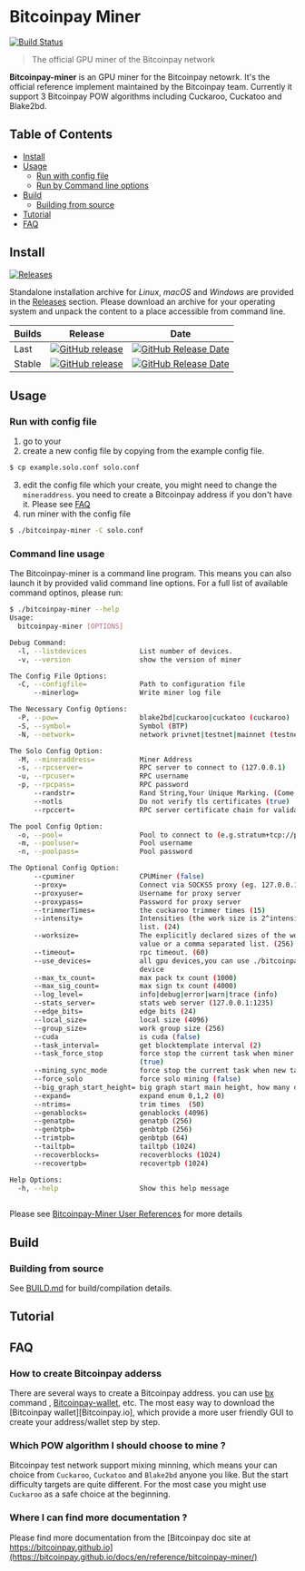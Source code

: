 # Bitcoinpay Miner

[![Build Status](https://travis-ci.com/Bitcoinpay/Bitcoinpay-miner.svg?token=n9AoZUDqAJmhesf4MYUd&branch=master)](https://travis-ci.com/Bitcoinpay/Bitcoinpay-miner)

> The official GPU miner of the Bitcoinpay network  

**Bitcoinpay-miner** is an GPU miner for the Bitcoinpay netowrk. It's the official reference implement maintained by the Bitcoinpay team.
Currently it support 3 Bitcoinpay POW algorithms including Cuckaroo, Cuckatoo and Blake2bd.

## Table of Contents
* [Install](#install)
* [Usage](#usage)
   - [Run with config file](#run-with-config-file)
   - [Run by Command line options](#command-line-usage)
* [Build](#build)
   - [Building from source](#building-from-source)
* [Tutorial](#tutorial)    
* [FAQ](#faq)


## Install

[![Releases](https://img.shields.io/github/downloads/Bitcoinpay/Bitcoinpay-miner/total.svg)][Releases]

Standalone installation archive for *Linux*, *macOS* and *Windows* are provided in
the [Releases] section. 
Please download an archive for your operating system and unpack the content to a place
accessible from command line. 

| Builds | Release | Date |
| ------ | ------- | ---- |
| Last   | [![GitHub release](https://img.shields.io/github/release/Bitcoinpay/Bitcoinpay-miner/all.svg)][Releases] | [![GitHub Release Date](https://img.shields.io/github/release-date-pre/Bitcoinpay/Bitcoinpay-miner.svg)][Releases] |
| Stable | [![GitHub release](https://img.shields.io/github/release/Bitcoinpay/Bitcoinpay-miner.svg)][latest] | [![GitHub Release Date](https://img.shields.io/github/release-date/Bitcoinpay/Bitcoinpay-miner.svg)][latest] |

## Usage

### Run with config file 
1. go to your 
2. create a new config file by copying from the example config file. 
```bash
$ cp example.solo.conf solo.conf
```
3. edit the config file which your create, you might need to change the `mineraddress`. 
you need to create a Bitcoinpay address if you don't have it. Please see [FAQ](#FAQ)  
4. run miner with the config file

```bash
$ ./bitcoinpay-miner -C solo.conf
```

### Command line usage

The Bitcoinpay-miner is a command line program. This means you can also launch it by provided valid command line options. For a full list of available command optinos, please run:

```bash
$ ./bitcoinpay-miner --help 
Usage:
  bitcoinpay-miner [OPTIONS]

Debug Command:
  -l, --listdevices             List number of devices.
  -v, --version                 show the version of miner

The Config File Options:
  -C, --configfile=             Path to configuration file
      --minerlog=               Write miner log file

The Necessary Config Options:
  -P, --pow=                    blake2bd|cuckaroo|cuckatoo (cuckaroo)
  -S, --symbol=                 Symbol (BTP)
  -N, --network=                network privnet|testnet|mainnet (testnet)

The Solo Config Option:
  -M, --mineraddress=           Miner Address
  -s, --rpcserver=              RPC server to connect to (127.0.0.1)
  -u, --rpcuser=                RPC username
  -p, --rpcpass=                RPC password
      --randstr=                Rand String,Your Unique Marking. (Come from Bitcoinpay!)
      --notls                   Do not verify tls certificates (true)
      --rpccert=                RPC server certificate chain for validation

The pool Config Option:
  -o, --pool=                   Pool to connect to (e.g.stratum+tcp://pool:port)
  -m, --pooluser=               Pool username
  -n, --poolpass=               Pool password

The Optional Config Option:
      --cpuminer                CPUMiner (false)
      --proxy=                  Connect via SOCKS5 proxy (eg. 127.0.0.1:9050)
      --proxyuser=              Username for proxy server
      --proxypass=              Password for proxy server
      --trimmerTimes=           the cuckaroo trimmer times (15)
      --intensity=              Intensities (the work size is 2^intensity) per device. Single global value or a comma separated
                                list. (24)
      --worksize=               The explicitly declared sizes of the work to do per device (overrides intensity). Single global
                                value or a comma separated list. (256)
      --timeout=                rpc timeout. (60)
      --use_devices=            all gpu devices,you can use ./bitcoinpay-miner -l to see. examples:0,1 use the #0 device and #1
                                device
      --max_tx_count=           max pack tx count (1000)
      --max_sig_count=          max sign tx count (4000)
      --log_level=              info|debug|error|warn|trace (info)
      --stats_server=           stats web server (127.0.0.1:1235)
      --edge_bits=              edge bits (24)
      --local_size=             local size (4096)
      --group_size=             work group size (256)
      --cuda                    is cuda (false)
      --task_interval=          get blocktemplate interval (2)
      --task_force_stop         force stop the current task when miner fail to get blocktemplate from the bitcoinpay full node.
                                (true)
      --mining_sync_mode        force stop the current task when new task come. (true)
      --force_solo              force solo mining (false)
      --big_graph_start_height= big graph start main height, how many days later,the r29 will be the main pow (45)
      --expand=                 expand enum 0,1,2 (0)
      --ntrims=                 trim times  (50)
      --genablocks=             genablocks (4096)
      --genatpb=                genatpb (256)
      --genbtpb=                genbtpb (256)
      --trimtpb=                genbtpb (64)
      --tailtpb=                tailtpb (1024)
      --recoverblocks=          recoverblocks (1024)
      --recovertpb=             recovertpb (1024)

Help Options:
  -h, --help                    Show this help message
 
```
Please see [Bitcoinpay-Miner User References](https://Bitcoinpay.github.io/docs/en/reference/Bitcoinpay-miner/) for more details

## Build
### Building from source
See [BUILD.md](BUILD.md) for build/compilation details.

## Tutorial

## FAQ

### How to create Bitcoinpay adderss
There are several ways to create a Bitcoinpay address. you can use [bx][Bx] command , [Bitcoinpay-wallet][Bitcoinpay-wallet], etc.
The most easy way to download the [Bitcoinpay wallet][Bitcoinpay.io], which provide a more user friendly GUI to create your address/wallet step by step. 

### Which POW algorithm I should choose to mine ?
Bitcoinpay test network support mixing minning, which means your can choice from `Cuckaroo`, `Cuckatoo` and `Blake2bd` anyone you like. 
But the start difficulty targets are quite different. For the most case you might use `Cuckaroo` as a safe choice at the beginning. 

### Where I can find more documentation ? 
Please find more documentation from the [Bitcoinpay doc site at https://bitcoinpay.github.io](https://bitcoinpay.github.io/docs/en/reference/bitcoinpay-miner/)

[Releases]: https://github.com/btceasypay/bitcoinpay-miner/releases
[Latest]: https://github.com/btceasypay/bitcoinpay-miner/releases/latest
[Bx]: https://bitcoinpay.github.io/docs/en/reference/bxtools/
[Bitcoinpay-wallet]: https://github.com/btceasypay/bitcoinpay-wallet